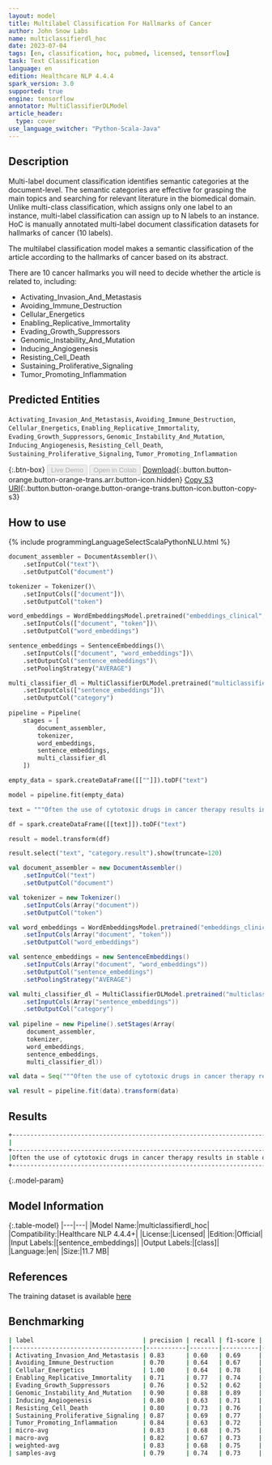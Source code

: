 ```yaml
---
layout: model
title: Multilabel Classification For Hallmarks of Cancer
author: John Snow Labs
name: multiclassifierdl_hoc
date: 2023-07-04
tags: [en, classification, hoc, pubmed, licensed, tensorflow]
task: Text Classification
language: en
edition: Healthcare NLP 4.4.4
spark_version: 3.0
supported: true
engine: tensorflow
annotator: MultiClassifierDLModel
article_header:
  type: cover
use_language_switcher: "Python-Scala-Java"
---
```


## Description

Multi-label document classification identifies semantic categories at the document-level. The semantic categories are effective for grasping the main topics and searching for relevant literature in the biomedical domain. Unlike multi-class classification, which assigns only one label to an instance, multi-label classification can assign up to N labels to an instance. HoC is manually annotated multi-label document classification datasets for hallmarks of cancer (10 labels). 

The multilabel classification model makes a semantic classification of the article according to the hallmarks of cancer based on its abstract.

There are 10 cancer hallmarks you will need to decide whether the article is related to, including:
- Activating_Invasion_And_Metastasis
- Avoiding_Immune_Destruction
- Cellular_Energetics
- Enabling_Replicative_Immortality
- Evading_Growth_Suppressors
- Genomic_Instability_And_Mutation
- Inducing_Angiogenesis
- Resisting_Cell_Death
- Sustaining_Proliferative_Signaling
- Tumor_Promoting_Inflammation

## Predicted Entities

`Activating_Invasion_And_Metastasis`, `Avoiding_Immune_Destruction`, `Cellular_Energetics`, `Enabling_Replicative_Immortality`, `Evading_Growth_Suppressors`, `Genomic_Instability_And_Mutation`, `Inducing_Angiogenesis`, `Resisting_Cell_Death`, `Sustaining_Proliferative_Signaling`, `Tumor_Promoting_Inflammation`

{:.btn-box}
<button class="button button-orange" disabled>Live Demo</button>
<button class="button button-orange" disabled>Open in Colab</button>
[Download](https://s3.amazonaws.com/auxdata.johnsnowlabs.com/clinical/models/multiclassifierdl_hoc_en_4.4.4_3.0_1688491502473.zip){:.button.button-orange.button-orange-trans.arr.button-icon.hidden}
[Copy S3 URI](s3://auxdata.johnsnowlabs.com/clinical/models/multiclassifierdl_hoc_en_4.4.4_3.0_1688491502473.zip){:.button.button-orange.button-orange-trans.button-icon.button-copy-s3}

## How to use



<div class="tabs-box" markdown="1">
{% include programmingLanguageSelectScalaPythonNLU.html %}
  
```python
document_assembler = DocumentAssembler()\
    .setInputCol("text")\
    .setOutputCol("document")

tokenizer = Tokenizer()\
    .setInputCols(["document"])\
    .setOutputCol("token")

word_embeddings = WordEmbeddingsModel.pretrained("embeddings_clinical", "en", "clinical/models")\
    .setInputCols(["document", "token"])\
    .setOutputCol("word_embeddings")

sentence_embeddings = SentenceEmbeddings()\
    .setInputCols(["document", "word_embeddings"])\
    .setOutputCol("sentence_embeddings")\
    .setPoolingStrategy("AVERAGE")

multi_classifier_dl = MultiClassifierDLModel.pretrained("multiclassifierdl_hoc", "en", "clinical/models")\
    .setInputCols(["sentence_embeddings"])\
    .setOutputCol("category")
    
pipeline = Pipeline(
    stages = [
        document_assembler,
        tokenizer,
        word_embeddings,
        sentence_embeddings,
        multi_classifier_dl
    ])

empty_data = spark.createDataFrame([[""]]).toDF("text")

model = pipeline.fit(empty_data)

text = """Often the use of cytotoxic drugs in cancer therapy results in stable disease rather than regression of the tumor , and this is typically seen as a failure of treatment . We now show that DNA damage is able to induce senescence in tumor cells expressing wild-type p53 . We also show that cytotoxics are capable of inducing senescence in tumor tissue in vivo . Our results suggest that p53 and p21 play a central role in the onset of senescence , whereas p16(INK4a) function may be involved in maintaining senescence . Thus , like apoptosis , senescence appears to be a p53-induced cellular response to DNA damage and an important factor in determining treatment outcome ."""

df = spark.createDataFrame([[text]]).toDF("text")

result = model.transform(df)

result.select("text", "category.result").show(truncate=120)
```
```scala
val document_assembler = new DocumentAssembler()
    .setInputCol("text")
    .setOutputCol("document")

val tokenizer = new Tokenizer()
    .setInputCols(Array("document"))
    .setOutputCol("token")

val word_embeddings = WordEmbeddingsModel.pretrained("embeddings_clinical", "en", "clinical/models")
    .setInputCols(Array("document", "token"))
    .setOutputCol("word_embeddings")

val sentence_embeddings = new SentenceEmbeddings()
    .setInputCols(Array("document", "word_embeddings"))
    .setOutputCol("sentence_embeddings")
    .setPoolingStrategy("AVERAGE")

val multi_classifier_dl = MultiClassifierDLModel.pretrained("multiclassifierdl_hoc", "en", "clinical/models")
    .setInputCols(Array("sentence_embeddings"))
    .setOutputCol("category")
    
val pipeline = new Pipeline().setStages(Array(
     document_assembler, 
     tokenizer,
     word_embeddings, 
     sentence_embeddings, 
     multi_classifier_dl))

val data = Seq("""Often the use of cytotoxic drugs in cancer therapy results in stable disease rather than regression of the tumor , and this is typically seen as a failure of treatment . We now show that DNA damage is able to induce senescence in tumor cells expressing wild-type p53 . We also show that cytotoxics are capable of inducing senescence in tumor tissue in vivo . Our results suggest that p53 and p21 play a central role in the onset of senescence , whereas p16(INK4a) function may be involved in maintaining senescence . Thus , like apoptosis , senescence appears to be a p53-induced cellular response to DNA damage and an important factor in determining treatment outcome.""").toDS.toDF("text")

val result = pipeline.fit(data).transform(data)
```
</div>

## Results

```bash
+------------------------------------------------------------------------------------------------------------------------+------------------------------------------------------------------------------------------+
|                                                                                                                    text|                                                                                    result|
+------------------------------------------------------------------------------------------------------------------------+------------------------------------------------------------------------------------------+
|Often the use of cytotoxic drugs in cancer therapy results in stable disease rather than regression of the tumor , an...|[Genomic_Instability_And_Mutation, Enabling_Replicative_Immortality, Resisting_Cell_Death]|
+------------------------------------------------------------------------------------------------------------------------+------------------------------------------------------------------------------------------+
```

{:.model-param}
## Model Information

{:.table-model}
|---|---|
|Model Name:|multiclassifierdl_hoc|
|Compatibility:|Healthcare NLP 4.4.4+|
|License:|Licensed|
|Edition:|Official|
|Input Labels:|[sentence_embeddings]|
|Output Labels:|[class]|
|Language:|en|
|Size:|11.7 MB|

## References

The training dataset is available [here](https://github.com/qingyu-qc/gpt_bionlp_benchmark/tree/main/Benchmarks/Hoc)

## Benchmarking

```bash
| label                              | precision | recall | f1-score | support |
|------------------------------------|-----------|--------|----------|---------|
| Activating_Invasion_And_Metastasis | 0.83      | 0.60   | 0.69     | 42      |
| Avoiding_Immune_Destruction        | 0.70      | 0.64   | 0.67     | 11      |
| Cellular_Energetics                | 1.00      | 0.64   | 0.78     | 11      |
| Enabling_Replicative_Immortality   | 0.71      | 0.77   | 0.74     | 13      |
| Evading_Growth_Suppressors         | 0.76      | 0.52   | 0.62     | 31      |
| Genomic_Instability_And_Mutation   | 0.90      | 0.88   | 0.89     | 49      |
| Inducing_Angiogenesis              | 0.80      | 0.63   | 0.71     | 19      |
| Resisting_Cell_Death               | 0.80      | 0.73   | 0.76     | 62      |
| Sustaining_Proliferative_Signaling | 0.87      | 0.69   | 0.77     | 67      |
| Tumor_Promoting_Inflammation       | 0.84      | 0.63   | 0.72     | 43      |
| micro-avg                          | 0.83      | 0.68   | 0.75     | 348     |
| macro-avg                          | 0.82      | 0.67   | 0.73     | 348     |
| weighted-avg                       | 0.83      | 0.68   | 0.75     | 348     |
| samples-avg                        | 0.79      | 0.74   | 0.73     | 348     |
```
